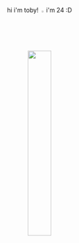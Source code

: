<p align="center" width="100%"> hi i'm toby! <img width="2%" src="https://github.com/user-attachments/assets/3aa61f51-6504-485c-8b52-27db5a31bbc5"> i'm 24 :D


<p align="center" width="100%">
    <img width="33%" src="https://github.com/user-attachments/assets/7aa3221e-9ef7-4722-ab8c-1dbb671932a6">
